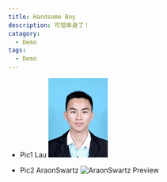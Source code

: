 ```yaml
---
title: Handsome Boy
description: 可惜单身了！
catagory: 
  - Demo
tags: 
  - Demo
---
```


* Pic1 Lau
![Lau Preview](imgs/lau.png)

* Pic2 AraonSwartz
![AraonSwartz Preview](Aaron_Swartz.jpg)
